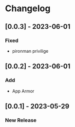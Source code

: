 # Changelog

## [0.0.3] - 2023-06-01

### Fixed

- pironman privilige

## [0.0.2] - 2023-06-01

### Add

- App Armor

## [0.0.1] - 2023-05-29

### New Release